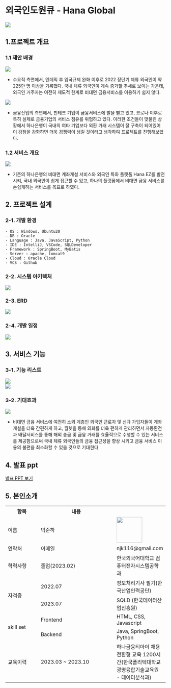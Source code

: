 # 외국인도원큐 - Hana Global

<img src="image1.png"/>

## 1.프로젝트 개요
### 1.1 제안 배경

<img src="image3.png"/>

- 수요적 측면에서, 엔데믹 후 입국규제 완화 이후로 2022 장단기 체류 외국인이 약 225만 명 이상을 기록했다. 국내 체류 외국인이 계속 증가할 추세로 보이는 가운데, 외국인 거주자는 여전히 제도적 한계로 비대면 금융서비스를 이용하기 쉽지 않다.


<img src="image4.png"/>

- 금융산업의 측면에서, 핀테크 기업이 금융서비스에 발을 뻗고 있고, 코로나 이후로 특히 실제로 금융기업의 서비스 점유를 위협하고 있다. 이러한 조건들이 맞물린 상황에서 하나은행이 국내의 여타 기업보다 외환 거래 시스템이 잘 구축이 되어있어 이 강점을 강화하면 더욱 경쟁력이 생길 것이라고 생각하여 프로젝트를 진행해보았다.

### 1.2 서비스 개요
<img src="image2.png"/>

- 기존의 하나은행의 비대면 계좌개설 서비스와 외국인 특화 플랫폼 Hana EZ를 발전시켜, 국내 외국인이 쉽게 접근할 수 있고, 하나의 플랫폼에서 비대면 금융 서비스를 손쉽게하는 서비스를 목표로 하였다.

## 2. 프로젝트 설계

### 2-1. 개발 환경
```
- OS : Windows, Ubuntu20
- DB : Oracle
- Language : Java, JavaScript, Python
- IDE : IntelliJ, VSCode, SQLDeveloper
- Framework : SpringBoot, MyBatis
- Server : apache, tomcat9
- Cloud : Oracle Cloud
- VCS : Github
```

### 2-2. 시스템 아키텍처

<img src="image5.png"/>

### 2-3. ERD

<img src="image6.png"/>

### 2-4. 개발 일정

<img src="image7.png"/>

## 3. 서비스 기능

### 3-1. 기능 리스트
<img src="image11.png"/>
<br/>
<img src="image8.png"/>


### 3-2. 기대효과

<img src="image12.png"/>

- 비대면 금융 서비스에 여전히 소외 계층인 외국인 근로자 및 신규 가입자들이 계좌 개설을 더욱 간편하게 하고, 월렛을 통해 외화를 더욱 편하게 관리하면서 자동환전과 배달서비스를 통해 해외 송금 및 금융 거래를 효율적으로 수행할 수 있는 서비스를 제공함으로써 국내 체류 외국인들의 금융 접근성을 향상 시키고 금융 서비스 이용의 불편을 최소화할 수 있을 것으로 기대한다


## 4. 발표 ppt
[발표 PPT 보기](외국인도원큐_박준하.pdf)

## 5. 본인소개

<table>
    <tr>
        <th style="width: 160px;">항목</th>
        <th style="width: 400px;">내용</th>
        <th></th>
    </tr>
    <tr>
        <td>이름</td>
        <td>박준하</td>
        <td><img src="profile.jpg" width="80" /></td>
    </tr>
    <tr>
        <td>연락처</td>
        <td>이메일</td>
        <td>njk116@gmail.com</td>
    </tr>
    <tr>
        <td>학력사항</td>
        <td>졸업(2023.02)</td>
        <td>한국외국어대학교 컴퓨터전자시스템공학과</td>
    </tr>
    <tr>
        <td rowspan="2">자격증</td>
        <td>2022.07</td>
        <td>정보처리기사 필기(한국산업인력공단)</td>
    <tr>
        <td>2023.07</td>
        <td>SQLD (한국데이터산업진흥원)</td>
    </tr>
    <tr>
        <td rowspan="2">skill set</td>
        <td>Frontend</td>
        <td>HTML, CSS, Javascript</td>
    </tr>
    <tr>
        <td>Backend</td>
        <td>Java, SpringBoot, Python</td>
    </tr>
    <tr>
        <td rowspan="1">교육이력</td>
        <td>2023.03 ~ 2023.10</td>
        <td>하나금융티아이 채용전환형 교육 1200시간(한국폴리텍대학교 광명융합기술교육원 - 데이터분석과)</td>
    </tr>
</table>